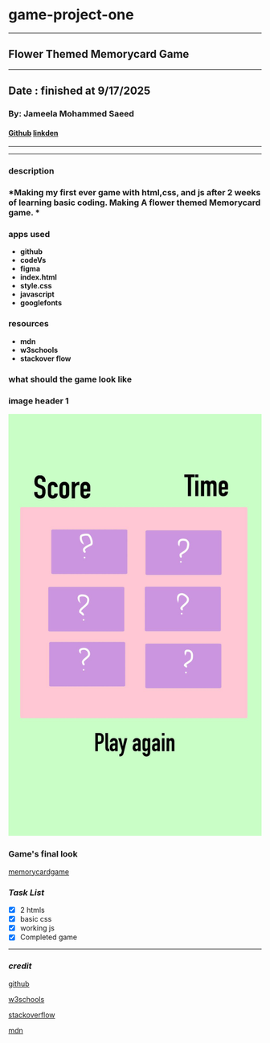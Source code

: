 # game-project-one
***
## Flower Themed Memorycard Game
***
## Date : finished at 9/17/2025
### By: Jameela Mohammed Saeed
#### [Github](https://github.com/jamsaeed) [linkden](https://www.linkedin.com/in/jameela-mohammed-94b462381?utm_source=share&utm_campaign=share_via&utm_content=profile&utm_medium=ios_app)
***
***
### description
### *Making my first ever game with html,css, and js  after 2 weeks of learning basic coding. Making A flower themed Memorycard game. *

### apps used
* **github**
* **codeVs**
* **figma**
* **index.html**
* **style.css**
* **javascript**
* **googlefonts**

### resources
* **mdn**
* **w3schools**
* **stackover flow**

### what should the game look like
 ### **image header 1**
![game-final-result](./images/game%20final%20result.jpeg)

### Game's final look
[memorycardgame](http://127.0.0.1:5500/game.html)

### ***Task List***
- [x] 2 htmls
- [x] basic css
- [x] working js
- [x] Completed game

***
### *credit*
[github](https://github.com/jamsaeed/u1_hw_markdown?tab=readme-ov-file)

[w3schools](https://www.w3schools.com/)

[stackoverflow](https://stackoverflow.com/questions)

[mdn](https://developer.mozilla.org/en-US/)





